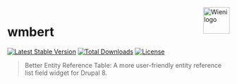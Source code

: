 <a href="https://www.wieni.be">
    <img src="https://www.wieni.be/themes/custom/drupack/logo.svg" alt="Wieni logo" title="Wieni" align="right" height="60" />
</a>

wmbert
======================

[![Latest Stable Version](https://poser.pugx.org/wieni/wmbert/v/stable)](https://packagist.org/packages/wieni/wmbert)
[![Total Downloads](https://poser.pugx.org/wieni/wmbert/downloads)](https://packagist.org/packages/wieni/wmbert)
[![License](https://poser.pugx.org/wieni/wmbert/license)](https://packagist.org/packages/wieni/wmbert)

> Better Entity Reference Table: A more user-friendly entity reference list field widget for Drupal 8.
